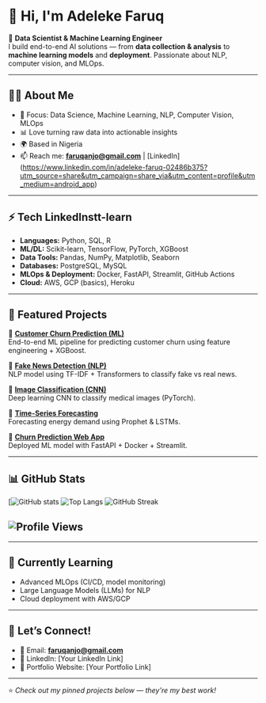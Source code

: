 # 👋 Hi, I'm Adeleke Faruq  

🚀 **Data Scientist & Machine Learning Engineer**  
I build end-to-end AI solutions — from **data collection & analysis** to **machine learning models** and **deployment**. Passionate about NLP, computer vision, and MLOps.  

---

## 🧑‍💻 About Me
- 🎯 Focus: Data Science, Machine Learning, NLP, Computer Vision, MLOps  
- 📊 Love turning raw data into actionable insights  
- 🌍 Based in Nigeria  
- 📫 Reach me: **faruqanjo@gmail.com** | [LinkedIn] (https://www.linkedin.com/in/adeleke-faruq-02486b375?utm_source=share&utm_campaign=share_via&utm_content=profile&utm_medium=android_app)
---

## ⚡ Tech LinkedInstt-learn
- **Languages:** Python, SQL, R  
- **ML/DL:** Scikit-learn, TensorFlow, PyTorch, XGBoost  
- **Data Tools:** Pandas, NumPy, Matplotlib, Seaborn  
- **Databases:** PostgreSQL, MySQL  
- **MLOps & Deployment:** Docker, FastAPI, Streamlit, GitHub Actions  
- **Cloud:** AWS, GCP (basics), Heroku  

---

## 📌 Featured Projects
🔹 [**Customer Churn Prediction (ML)**](https://colab.research.google.com/drive/1IKj8JWnsgIKKAOWYaAhcJPFp1pymet_p)  
End-to-end ML pipeline for predicting customer churn using feature engineering + XGBoost.  

🔹 [**Fake News Detection (NLP)**](link-to-repo)  
NLP model using TF-IDF + Transformers to classify fake vs real news.  

🔹 [**Image Classification (CNN)**](link-to-repo)  
Deep learning CNN to classify medical images (PyTorch).  

🔹 [**Time-Series Forecasting**](link-to-repo)  
Forecasting energy demand using Prophet & LSTMs.  

🔹 [**Churn Prediction Web App**](link-to-repo)  
Deployed ML model with FastAPI + Docker + Streamlit.  

---

## 📊 GitHub Stats
[![GitHub stats](https://github-readme-stats.vercel.app/api?username=alteb0y&show_icons=true&theme=radical)
![Top Langs](https://github-readme-stats.vercel.app/api/top-langs/?username=alteb0y&layout=compact&theme=radical)
![GitHub Streak](https://streak-stats.demolab.com?user=alteb0y&theme=radical&hide_border=true)

![Profile Views](https://komarev.com/ghpvc/?username=alteb0y&label=Profile%20views&color=ff69b4&style=for-the-badge)
---

---

## 🌱 Currently Learning
- Advanced MLOps (CI/CD, model monitoring)  
- Large Language Models (LLMs) for NLP  
- Cloud deployment with AWS/GCP  

---

## 💬 Let’s Connect!
- 📧 Email: **faruqanjo@gmail.com**  
- 💼 LinkedIn: [Your LinkedIn Link]  
- 📝 Portfolio Website: [Your Portfolio Link]  

---
⭐️ *Check out my pinned projects below — they’re my best work!*

<!--
**alteb0y/alteb0y** is a ✨ _special_ ✨ repository because its `README.md` (this file) appears on your GitHub profile.

Here are some ideas to get you started:

- 🔭 I’m currently working on ...
- 🌱 I’m currently learning ...
- 👯 I’m looking to collaborate on ...
- 🤔 I’m looking for help with ...
- 💬 Ask me about ...
- 📫 How to reach me: ...
- 😄 Pronouns: ...
- ⚡ Fun fact: ...
-->
